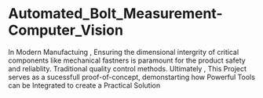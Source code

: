 # Automated_Bolt_Measurement-Computer_Vision
In Modern Manufactuing , Ensuring the dimensional intergrity of critical components like mechanical fastners is paramount for the product safety and reliablity. Traditional quality control methods. Ultimately , This Project serves  as a sucessfull proof-of-concept, demonstarting how Powerful Tools can be Integrated to create a Practical Solution
